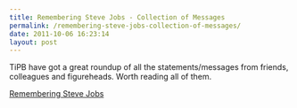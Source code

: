 ```yaml
---
title: Remembering Steve Jobs - Collection of Messages
permalink: /remembering-steve-jobs-collection-of-messages/
date: 2011-10-06 16:23:14
layout: post
---
```


TiPB have got a great roundup of all the statements/messages from friends, colleagues and figureheads. Worth reading all of them. 

[Remembering Steve Jobs](http://www.tipb.com/2011/10-06-remembering-steve-jobs/?utm_source=feedburner&utm_medium=feed&utm_campaign=Feed%3A+TheIphoneBlog+%28TiPb%3A+iPhone%2C+iPad%2C+iPod%29)